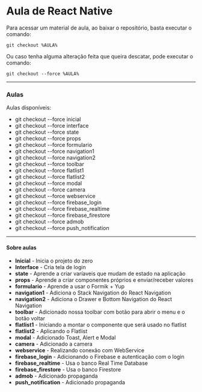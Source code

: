 # Aula de React Native

Para acessar um material de aula, ao baixar o repositório, basta executar o comando:
```
git checkout %AULA%
```

Ou caso tenha alguma alteração feita que queira descatar, pode executar o comando:
```
git checkout --force %AULA%
```
------
### Aulas
Aulas disponíveis:
- git checkout --force inicial
- git checkout --force interface
- git checkout --force state
- git checkout --force props
- git checkout --force formulario
- git checkout --force navigation1
- git checkout --force navigation2
- git checkout --force toolbar
- git checkout --force flatlist1
- git checkout --force flatlist2
- git checkout --force modal
- git checkout --force camera
- git checkout --force webservice
- git checkout --force firebase_login
- git checkout --force firebase_realtime
- git checkout --force firebase_firestore
- git checkout --force admob
- git checkout --force push_notification


--------------------
#### Sobre aulas
* **Inicial** - Inicia o projeto do zero
* **Interface** - Cria tela de login
* **state** - Aprende a criar varíaveis que mudam de estado na aplicação
* **props** - Aprende a criar componentes próprios e enviar/receber valores
* **formulario** - Aprende a usar o Formik + Yup
* **navigation1** - Adiciona o Stack Navigation do React Navigation
* **navigation2** - Adiciona o Drawer e Bottom Navigation do React Navigation
* **toolbar** - Adicionado nossa toolbar com botão para abrir o menu e o botão voltar
* **flatlist1** - Iniciando a montar o componente que será usado no flatlist
* **flatlist2** - Aplicando o Flatlist
* **modal** - Adicionado Toast, Alert e Modal
* **camera** - Adicionado a camera
* **webservice** - Realizando conexão com WebService
* **firebase_login** - Adicionando o Firebase e autenticação com o login
* **firebase_realtime** - Usa o banco Real Time Database
* **firebase_firestore** - Usa o banco Firestore
* **admob** - Adicionado propaganda
* **push_notification** - Adicionado propaganda